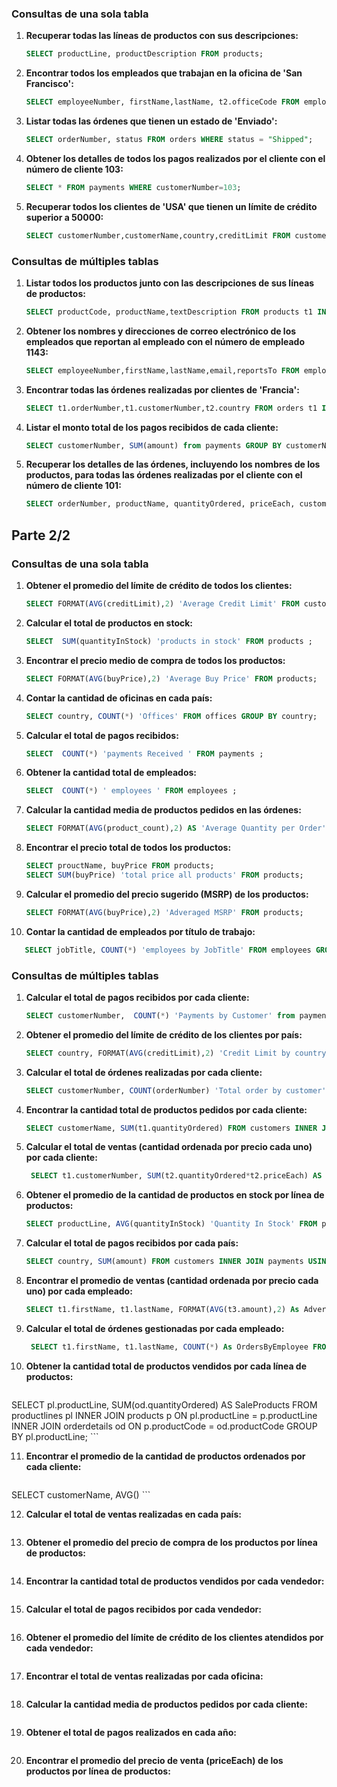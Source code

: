 ### Consultas de una sola tabla

1. **Recuperar todas las líneas de productos con sus descripciones:**

   ```sql
   SELECT productLine, productDescription FROM products;
   ```

2. **Encontrar todos los empleados que trabajan en la oficina de 'San Francisco':**

   ```sql
   SELECT employeeNumber, firstName,lastName, t2.officeCode FROM employees t1 INNER JOIN offices t2 ON t2.officeCode=t1.officeCode WHERE t2.city = 'San Francisco';
   ```

3. **Listar todas las órdenes que tienen un estado de 'Enviado':**

   ```sql
   SELECT orderNumber, status FROM orders WHERE status = "Shipped";
   ```

4. **Obtener los detalles de todos los pagos realizados por el cliente con el número de cliente 103:**

   ```sql
   SELECT * FROM payments WHERE customerNumber=103;
   ```

5. **Recuperar todos los clientes de 'USA' que tienen un límite de crédito superior a 50000:**

   ```sql
   SELECT customerNumber,customerName,country,creditLimit FROM customers WHERE creditLimit> 50000 AND country= "USA";
   ```

### Consultas de múltiples tablas

1. **Listar todos los productos junto con las descripciones de sus líneas de productos:**

   ```sql
   SELECT productCode, productName,textDescription FROM products t1 INNER JOIN productlines t2 ON t1.productline = t2.productline;
   ```

2. **Obtener los nombres y direcciones de correo electrónico de los empleados que reportan al empleado con el número de empleado 1143:**

   ```sql
   SELECT employeeNumber,firstName,lastName,email,reportsTo FROM employees WHERE reportsTo=1143;
   ```

3. **Encontrar todas las órdenes realizadas por clientes de 'Francia':**

   ```sql
   SELECT t1.orderNumber,t1.customerNumber,t2.country FROM orders t1 INNER JOIN customers t2 ON t1.customerNumber = t2.customerNumber WHERE t2.country="France";
   ```

4. **Listar el monto total de los pagos recibidos de cada cliente:**

   ```sql
   SELECT customerNumber, SUM(amount) from payments GROUP BY customerNumber;
   ```

5. **Recuperar los detalles de las órdenes, incluyendo los nombres de los productos, para todas las órdenes realizadas por el cliente con el número de cliente 101:**

   ```sql
   SELECT orderNumber, productName, quantityOrdered, priceEach, customerNumber FROM orders INNER JOIN orderdetails USING (orderNumber)INNER JOIN products  USING (productCode) WHERE customerNumber=103;
   
   ```

## Parte 2/2

### Consultas de una sola tabla

1. **Obtener el promedio del límite de crédito de todos los clientes:**

   ```sql
   SELECT FORMAT(AVG(creditLimit),2) 'Average Credit Limit' FROM customers;
   ```

2. **Calcular el total de productos en stock:**

   ```sql
   SELECT  SUM(quantityInStock) 'products in stock' FROM products ;
   ```

3. **Encontrar el precio medio de compra de todos los productos:**

   ```sql
   SELECT FORMAT(AVG(buyPrice),2) 'Average Buy Price' FROM products;
   ```

4. **Contar la cantidad de oficinas en cada país:**

   ```sql
   SELECT country, COUNT(*) 'Offices' FROM offices GROUP BY country;
   ```

5. **Calcular el total de pagos recibidos:**

   ```sql
   SELECT  COUNT(*) 'payments Received ' FROM payments ;
   ```

6. **Obtener la cantidad total de empleados:**

   ```sql
   SELECT  COUNT(*) ' employees ' FROM employees ;
   ```

7. **Calcular la cantidad media de productos pedidos en las órdenes:**

   ```sql
   SELECT FORMAT(AVG(product_count),2) AS 'Average Quantity per Order' FROM ( SELECT orderNumber, SUM(quantityOrdered) AS product_count FROM orderdetails GROUP BY orderNumber) AS subquery;
   
   ```

8. **Encontrar el precio total de todos los productos:**

   ```sql
   SELECT prouctName, buyPrice FROM products;
   SELECT SUM(buyPrice) 'total price all products' FROM products;
   ```

9. **Calcular el promedio del precio sugerido (MSRP) de los productos:**

   ```sql
   SELECT FORMAT(AVG(buyPrice),2) 'Adveraged MSRP' FROM products;
   ```

10. **Contar la cantidad de empleados por título de trabajo:**

```sql
   SELECT jobTitle, COUNT(*) 'employees by JobTitle' FROM employees GROUP BY jobTitle;
```

### Consultas de múltiples tablas

1. **Calcular el total de pagos recibidos por cada cliente:**

   ```sql
   SELECT customerNumber,  COUNT(*) 'Payments by Customer' from payments GROUP BY customerNumber;
   ```

2. **Obtener el promedio del límite de crédito de los clientes por país:**

   ```sql
   SELECT country, FORMAT(AVG(creditLimit),2) 'Credit Limit by country' from customers GROUP BY country;
   ```

3. **Calcular el total de órdenes realizadas por cada cliente:**

   ```sql
   SELECT customerNumber, COUNT(orderNumber) 'Total order by customer' from orders GROUP BY customerNumber;
   ```

4. **Encontrar la cantidad total de productos pedidos por cada cliente:**

   ```sql
   SELECT customerName, SUM(t1.quantityOrdered) FROM customers INNER JOIN orders t2 USING (customerNumber) INNER JOIN orderdetails t1 USING (orderNumber) WHERE t2.status = 'Shipped' GROUP BY customerName;
   ```

5. **Calcular el total de ventas (cantidad ordenada por precio cada uno) por cada cliente:**

   ```sql
    SELECT t1.customerNumber, SUM(t2.quantityOrdered*t2.priceEach) AS sale FROM orders t1 INNER JOIN orderdetails t2   WHERE t1.status = 'Shipped' GROUP BY t1.customerNumber ORDER BY sale DESC;
   ```

6. **Obtener el promedio de la cantidad de productos en stock por línea de productos:**

   ```sql
   SELECT productLine, AVG(quantityInStock) 'Quantity In Stock' FROM products GROUP BY productLine;
   ```

7. **Calcular el total de pagos recibidos por cada país:**

   ```sql
   SELECT country, SUM(amount) FROM customers INNER JOIN payments USING (customerNumber) GROUP BY  country;
   ```

8. **Encontrar el promedio de ventas (cantidad ordenada por precio cada uno) por cada empleado:**

   ```sql
   SELECT t1.firstName, t1.lastName, FORMAT(AVG(t3.amount),2) As AdverageAmount FROM employees t1 INNER JOIN customers t2 ON employeeNumber = salesRepEmployeeNumber INNER JOIN payments t3 USING (customerNumber) GROUP BY t1.firstName, t1.lastName ORDER BY AdverageAmount ;
   ```

9. **Calcular el total de órdenes gestionadas por cada empleado:**

   ```sql
    SELECT t1.firstName, t1.lastName, COUNT(*) As OrdersByEmployee FROM employees t1 INNER JOIN customers t2 ON employeeNumber = salesRepEmployeeNumber INNER JOIN orders t3 USING (customerNumber) GROUP BY t1.firstName, t1.lastName;
   ```

10. **Obtener la cantidad total de productos vendidos por cada línea de productos:**

    ```sql
   SELECT pl.productLine, SUM(od.quantityOrdered) AS SaleProducts FROM productlines pl INNER JOIN products p ON pl.productLine = p.productLine INNER JOIN orderdetails od ON p.productCode = od.productCode GROUP BY pl.productLine;
    ```

11. **Encontrar el promedio de la cantidad de productos ordenados por cada cliente:**

    ```sql
   SELECT customerName, AVG()
    ```

12. **Calcular el total de ventas realizadas en cada país:**

    ```sql
    
    ```

13. **Obtener el promedio del precio de compra de los productos por línea de productos:**

    ```sql
    
    ```

14. **Encontrar la cantidad total de productos vendidos por cada vendedor:**

    ```sql
    
    ```

15. **Calcular el total de pagos recibidos por cada vendedor:**

    ```sql
    
    ```

16. **Obtener el promedio del límite de crédito de los clientes atendidos por cada vendedor:**

    ```sql
    
    ```

17. **Encontrar el total de ventas realizadas por cada oficina:**

    ```sql
    
    ```

18. **Calcular la cantidad media de productos pedidos por cada cliente:**

    ```sql
    
    ```

19. **Obtener el total de pagos realizados en cada año:**

    ```sql
    
    ```

20. **Encontrar el promedio del precio de venta (priceEach) de los productos por línea de productos:**